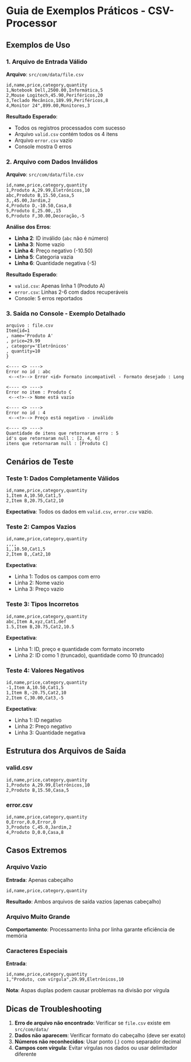 # Guia de Exemplos Práticos - CSV-Processor

## Exemplos de Uso

### 1. Arquivo de Entrada Válido

**Arquivo**: `src/com/data/file.csv`
```csv
id,name,price,category,quantity
1,Notebook Dell,2500.00,Informática,5
2,Mouse Logitech,45.90,Periféricos,20
3,Teclado Mecânico,189.99,Periféricos,8
4,Monitor 24",899.00,Monitores,3
```

**Resultado Esperado**:
- Todos os registros processados com sucesso
- Arquivo `valid.csv` contém todos os 4 itens
- Arquivo `error.csv` vazio
- Console mostra 0 erros

### 2. Arquivo com Dados Inválidos

**Arquivo**: `src/com/data/file.csv`
```csv
id,name,price,category,quantity
1,Produto A,29.99,Eletrônicos,10
abc,Produto B,15.50,Casa,5
3,,45.00,Jardim,2
4,Produto D,-10.50,Casa,8
5,Produto E,25.00,,15
6,Produto F,30.00,Decoração,-5
```

**Análise dos Erros**:
- **Linha 2**: ID inválido (`abc` não é número)
- **Linha 3**: Nome vazio
- **Linha 4**: Preço negativo (-10.50)
- **Linha 5**: Categoria vazia
- **Linha 6**: Quantidade negativa (-5)

**Resultado Esperado**:
- `valid.csv`: Apenas linha 1 (Produto A)
- `error.csv`: Linhas 2-6 com dados recuperáveis
- Console: 5 erros reportados

### 3. Saída no Console - Exemplo Detalhado

```
arquivo : file.csv
Item{id=1
, name='Produto A'
, price=29.99
, category='Eletrônicos'
, quantity=10
}

<---- <> ---->
Error no id : abc
 <--<!>--> Error <id> Formato incompativél - Formato desejado : Long

<---- <> ---->
Error no item : Produto C
 <--<!>--> Nome está vazio

<---- <> ---->
Error no id : 4
 <--<!>--> Preço está negativo - inválido

<---- <> ---->
Quantidade de itens que retornaram erro : 5
id's que retornaram null : [2, 4, 6]
itens que retornaram null : [Produto C]
```

## Cenários de Teste

### Teste 1: Dados Completamente Válidos
```csv
id,name,price,category,quantity
1,Item A,10.50,Cat1,5
2,Item B,20.75,Cat2,10
```
**Expectativa**: Todos os dados em `valid.csv`, `error.csv` vazio.

### Teste 2: Campos Vazios
```csv
id,name,price,category,quantity
,,,,
1,,10.50,Cat1,5
2,Item B,,Cat2,10
```
**Expectativa**: 
- Linha 1: Todos os campos com erro
- Linha 2: Nome vazio
- Linha 3: Preço vazio

### Teste 3: Tipos Incorretos
```csv
id,name,price,category,quantity
abc,Item A,xyz,Cat1,def
1.5,Item B,20.75,Cat2,10.5
```
**Expectativa**:
- Linha 1: ID, preço e quantidade com formato incorreto
- Linha 2: ID como 1 (truncado), quantidade como 10 (truncado)

### Teste 4: Valores Negativos
```csv
id,name,price,category,quantity
-1,Item A,10.50,Cat1,5
1,Item B,-20.75,Cat2,10
2,Item C,30.00,Cat3,-5
```
**Expectativa**:
- Linha 1: ID negativo
- Linha 2: Preço negativo
- Linha 3: Quantidade negativa

## Estrutura dos Arquivos de Saída

### valid.csv
```csv
id,name,price,category,quantity
1,Produto A,29.99,Eletrônicos,10
2,Produto B,15.50,Casa,5
```

### error.csv
```csv
id,name,price,category,quantity
0,Error,0.0,Error,0
3,Produto C,45.0,Jardim,2
4,Produto D,0.0,Casa,8
```

## Casos Extremos

### Arquivo Vazio
**Entrada**: Apenas cabeçalho
```csv
id,name,price,category,quantity
```
**Resultado**: Ambos arquivos de saída vazios (apenas cabeçalho)

### Arquivo Muito Grande
**Comportamento**: Processamento linha por linha garante eficiência de memória

### Caracteres Especiais
**Entrada**:
```csv
id,name,price,category,quantity
1,"Produto, com vírgula",29.99,Eletrônicos,10
```
**Nota**: Aspas duplas podem causar problemas na divisão por vírgula

## Dicas de Troubleshooting

1. **Erro de arquivo não encontrado**: Verificar se `file.csv` existe em `src/com/data/`
2. **Dados não aparecem**: Verificar formato do cabeçalho (deve ser exato)
3. **Números não reconhecidos**: Usar ponto (.) como separador decimal
4. **Campos com vírgula**: Evitar vírgulas nos dados ou usar delimitador diferente
